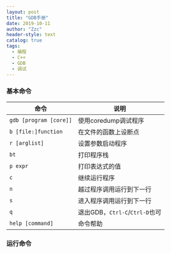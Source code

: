 ```yaml
---
layout: post
title: "GDB手册"
date: 2019-10-11
author: "Zzc"
header-style: text
catalog: true
tags:
  - 编程
  - C++
  - GDB
  - 调试
---
```


### 基本命令

命令 | 说明
-|-
 `gdb [program [core]]` | 使用coredump调试程序
 `b [file:]function` | 在文件的函数上设断点
 `r [arglist]` | 设置参数启动程序
 `bt` | 打印程序栈
 `p expr` | 打印表达式的值
 `c` | 继续运行程序
 `n` | 越过程序调用运行到下一行
 `s` | 进入程序调用运行到下一行
 `q` | 退出GDB，`Ctrl-C`/`Ctrl-D`也可
 `help [command]` | 命令帮助
 
 ### 运行命令
 
 
